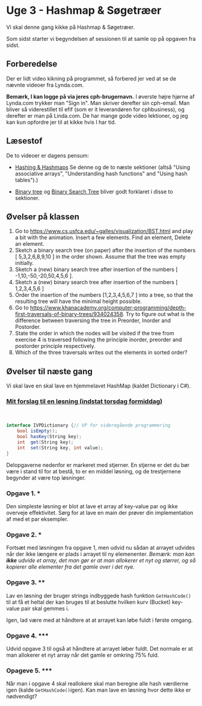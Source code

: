 # Uge 3 - Hashmap & Søgetræer
Vi skal denne gang kikke på Hashmap & Søgetræer.

Som sidst starter vi begyndelsen af sessionen til at samle op på opgaven fra sidst. 

## Forberedelse
Der er lidt video kikning på programmet, så forbered jer ved at se de nævnte videoer fra Lynda.com. 

**Bemærk, I kan logge på via jeres cph-brugernavn.**
I øverste højre hjørne af Lynda.com trykker man "Sign in". Man skriver derefter sin cph-email. Man bliver så viderestillet til efif (som er it leverandøren for cphbusiness), og derefter er man på Linda.com. De har mange gode video lektioner, og jeg kan kun opfordre jer til at kikke hvis I har tid.

## Læsestof
De to videoer er dagens pensum:

* [Hashing & Hashmaps](https://www.lynda.com/Developer-Programming-Foundations-tutorials/Using-associative-arrays/149042/177125-4.html?org=cphbusiness.dk) Se denne og de to næste sektioner (altså "Using associative arrays", "Understanding hash functions" and "Using hash tables").)


* [Binary tree](https://www.lynda.com/Developer-Programming-Foundations-tutorials/Introduction-tree-data-structures/149042/177132-4.html?org=cphbusiness.dk) og [Binary Search Tree](https://www.lynda.com/Developer-Programming-Foundations-tutorials/Understanding-binary-search-trees-BST/149042/177133-4.html?org=cphbusiness.dk) bliver godt forklaret i disse to sektioner.


## Øvelser på klassen
1. Go to <https://www.cs.usfca.edu/~galles/visualization/BST.html> and play a bit with the animation. 
  Insert a few elements. Find an element, Delete an element.
2. Sketch a binary search tree (on paper) after the insertion of the numbers [ 5,3,2,6,8,9,10 ] in the order shown. 
   Assume that the tree was empty initially.
3. Sketch a (new) binary search tree after insertion of the numbers  [ -1,10,-50,-20,50,4,5,6 ].
4. Sketch a (new) binary search tree after insertion of the numbers [ 1,2,3,4,5,6 ]
5. Order the insertion of the numbers [1,2,3,4,5,6,7 ] into a tree, so that the 
resulting tree will have the minimal height possible.
6. Go to <https://www.khanacademy.org/computer-programming/depth-first-traversals-of-binary-trees/934024358>. Try to figure out what is the difference between traversing the tree in Preorder, Inorder and Postorder.
7. State the order in which the nodes will be visited if the tree from exercise 4 is traversed following the principle inorder, preorder and postorder principle respectively. 
8. Which of the three traversals writes out the elements in sorted order?
   

## Øvelser til næste gang
Vi skal lave en skal lave en hjemmelavet HashMap (kaldet Dictionary i C#).

### [Mit forslag til en løsning (indstat torsdag formiddag)](ugeopgave3koe.zip)

<br>

```csharp
interface IVPDictionary {// VP for videregående programmering
	bool isEmpty();
	bool hasKey(String key);
	int  get(String key);
	int  set(String key, int value);
}
```

Delopgaverne nedenfor er markeret med stjerner. En stjerne er det du bør være i stand til for at bestå, to er en middel løsning, og de trestjernene begynder at være top løsninger.

### Opgave 1. *
Den simpleste løsning er blot at lave et array af key-value par og ikke overveje effektivitet. Sørg for at lave en main der prøver din implementation af med et par eksempler.

### Opgave 2. *
Fortsæt med løsningen fra opgave 1, men udvid nu sådan at arrayet udvides når der ikke længere er plads i arrayet til ny elemenenter. _Bemærk: man kan **ikke** udvide et array, det man gør er at man allokerer et nyt og størrer, og så kopierer alle elementer fra det gamle over i det nye._


### Opgave 3. **
Lav en løsning der bruger strings indbyggede hash funktion `GetHashCode()` til at få et heltal der kan bruges til at beslutte hvilken kurv (Bucket) key-value pair skal gemmes i. 

Igen, lad være med at håndtere at at arrayet kan løbe fuldt i første omgang.

### Opgave 4. ***
Udvid opgave 3 til også at håndtere at arrayet løber fuldt. Det normale er at man allokerer et nyt array når det gamle er omkring 75% fuld.

### Opageve 5. ***
Når man i opgave 4 skal reallokere skal man beregne alle hash værdierne igen (kalde `GetHashCode()`igen). Kan man lave en løsning hvor dette ikke er nødvendigt?

